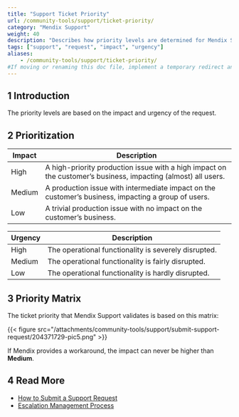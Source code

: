 ```yaml
---
title: "Support Ticket Priority"
url: /community-tools/support/ticket-priority/
category: "Mendix Support"
weight: 40
description: "Describes how priority levels are determined for Mendix Support."
tags: ["support", "request", "impact", "urgency"]
aliases:
    - /community-tools/support/ticket-priority/
#If moving or renaming this doc file, implement a temporary redirect and let the respective team know they should update the URL in the product. See Mapping to Products for more details.
---
```


## 1 Introduction

The priority levels are based on the impact and urgency of the request.

## 2 Prioritization

| Impact  | Description |
| ------- | ------- |
| High    | A high-priority production issue with a high impact on the customer’s business, impacting (almost) all users. |
| Medium  | A production issue with intermediate impact on the customer’s business, impacting a group of users. |
| Low     | A trivial production issue with no impact on the customer’s business. |

| Urgency | Description |
| ------- | ------- |
| High    | The operational functionality is severely disrupted. |
| Medium  | The operational functionality is fairly disrupted. |
| Low     | The operational functionality is hardly disrupted. |

## 3 Priority Matrix

The ticket priority that Mendix Support validates is based on this matrix:

{{< figure src="/attachments/community-tools/support/submit-support-request/204371729-pic5.png" >}}

If Mendix provides a workaround, the impact can never be higher than **Medium**.

## 4 Read More

* [How to Submit a Support Request](/community-tools/support/submit-support-request/)
* [Escalation Management Process](/community-tools/support/escalation-management-process/)
